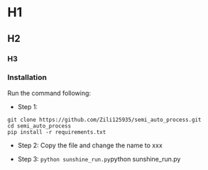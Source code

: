 # H1

## H2

### H3

### Installation

Run the command following:

* Step 1:
```
git clone https://github.com/Zili125935/semi_auto_process.git
cd semi_auto_process
pip install -r requirements.txt

```

* Step 2:
Copy the file and change the name to xxx

* Step 3:
`python sunshine_run.py`python sunshine_run.py